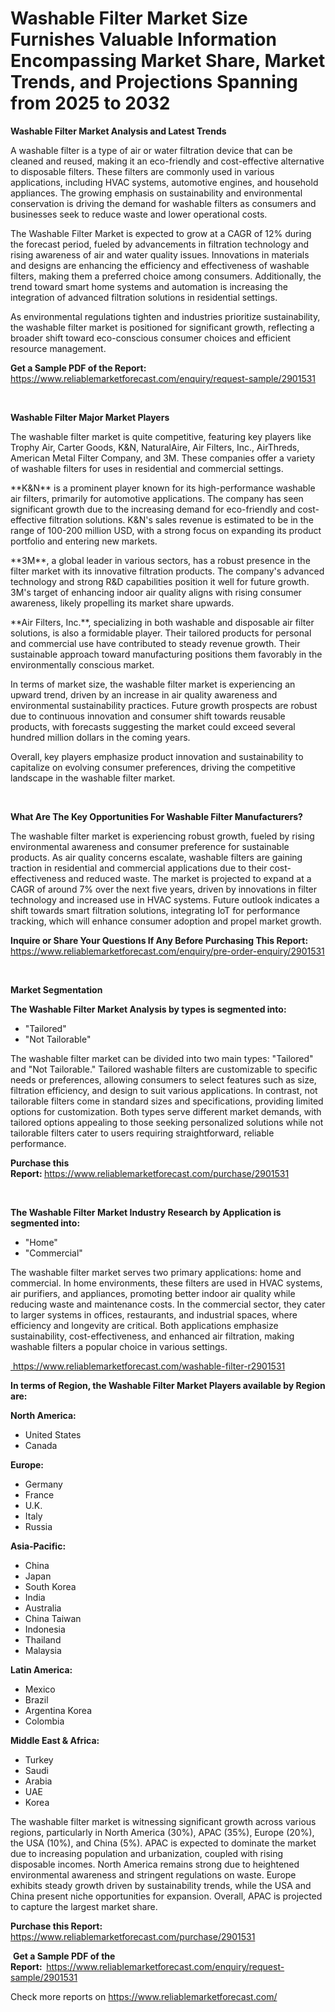 <p><h1>Washable Filter Market Size Furnishes Valuable Information Encompassing Market Share, Market Trends, and Projections Spanning from 2025 to 2032</h1></p><p><strong>Washable Filter Market Analysis and Latest Trends</strong></p>
<p><p>A washable filter is a type of air or water filtration device that can be cleaned and reused, making it an eco-friendly and cost-effective alternative to disposable filters. These filters are commonly used in various applications, including HVAC systems, automotive engines, and household appliances. The growing emphasis on sustainability and environmental conservation is driving the demand for washable filters as consumers and businesses seek to reduce waste and lower operational costs.</p><p>The Washable Filter Market is expected to grow at a CAGR of 12% during the forecast period, fueled by advancements in filtration technology and rising awareness of air and water quality issues. Innovations in materials and designs are enhancing the efficiency and effectiveness of washable filters, making them a preferred choice among consumers. Additionally, the trend toward smart home systems and automation is increasing the integration of advanced filtration solutions in residential settings. </p><p>As environmental regulations tighten and industries prioritize sustainability, the washable filter market is positioned for significant growth, reflecting a broader shift toward eco-conscious consumer choices and efficient resource management.</p></p>
<p><strong>Get a Sample PDF of the Report:&nbsp;</strong> <a href="https://www.reliablemarketforecast.com/enquiry/request-sample/2901531?utm_campaign=2949&utm_medium=2&utm_source=Github&utm_content=ia&utm_term=16032025&utm_id=washable-filter">https://www.reliablemarketforecast.com/enquiry/request-sample/2901531</a></p>
<p>&nbsp;</p>
<p><strong>Washable Filter Major Market Players</strong></p>
<p><p>The washable filter market is quite competitive, featuring key players like Trophy Air, Carter Goods, K&N, NaturalAire, Air Filters, Inc., AirThreds, American Metal Filter Company, and 3M. These companies offer a variety of washable filters for uses in residential and commercial settings.</p><p>**K&N** is a prominent player known for its high-performance washable air filters, primarily for automotive applications. The company has seen significant growth due to the increasing demand for eco-friendly and cost-effective filtration solutions. K&N's sales revenue is estimated to be in the range of 100-200 million USD, with a strong focus on expanding its product portfolio and entering new markets.</p><p>**3M**, a global leader in various sectors, has a robust presence in the filter market with its innovative filtration products. The company's advanced technology and strong R&D capabilities position it well for future growth. 3M's target of enhancing indoor air quality aligns with rising consumer awareness, likely propelling its market share upwards.</p><p>**Air Filters, Inc.**, specializing in both washable and disposable air filter solutions, is also a formidable player. Their tailored products for personal and commercial use have contributed to steady revenue growth. Their sustainable approach toward manufacturing positions them favorably in the environmentally conscious market.</p><p>In terms of market size, the washable filter market is experiencing an upward trend, driven by an increase in air quality awareness and environmental sustainability practices. Future growth prospects are robust due to continuous innovation and consumer shift towards reusable products, with forecasts suggesting the market could exceed several hundred million dollars in the coming years.</p><p>Overall, key players emphasize product innovation and sustainability to capitalize on evolving consumer preferences, driving the competitive landscape in the washable filter market.</p></p>
<p>&nbsp;</p>
<p><strong>What Are The Key Opportunities For Washable Filter Manufacturers?</strong></p>
<p><p>The washable filter market is experiencing robust growth, fueled by rising environmental awareness and consumer preference for sustainable products. As air quality concerns escalate, washable filters are gaining traction in residential and commercial applications due to their cost-effectiveness and reduced waste. The market is projected to expand at a CAGR of around 7% over the next five years, driven by innovations in filter technology and increased use in HVAC systems. Future outlook indicates a shift towards smart filtration solutions, integrating IoT for performance tracking, which will enhance consumer adoption and propel market growth.</p></p>
<p><strong>Inquire or Share Your Questions If Any Before Purchasing This Report:</strong> <a href="https://www.reliablemarketforecast.com/enquiry/pre-order-enquiry/2901531?utm_campaign=2949&utm_medium=2&utm_source=Github&utm_content=ia&utm_term=16032025&utm_id=washable-filter">https://www.reliablemarketforecast.com/enquiry/pre-order-enquiry/2901531</a></p>
<p>&nbsp;</p>
<p><strong>Market Segmentation</strong></p>
<p><strong>The Washable Filter Market Analysis by types is segmented into:</strong></p>
<p><ul><li>"Tailored"</li><li>"Not Tailorable"</li></ul></p>
<p><p>The washable filter market can be divided into two main types: "Tailored" and "Not Tailorable." Tailored washable filters are customizable to specific needs or preferences, allowing consumers to select features such as size, filtration efficiency, and design to suit various applications. In contrast, not tailorable filters come in standard sizes and specifications, providing limited options for customization. Both types serve different market demands, with tailored options appealing to those seeking personalized solutions while not tailorable filters cater to users requiring straightforward, reliable performance.</p></p>
<p><strong>Purchase this Report:&nbsp;</strong><a href="https://www.reliablemarketforecast.com/purchase/2901531?utm_campaign=2949&utm_medium=2&utm_source=Github&utm_content=ia&utm_term=16032025&utm_id=washable-filter">https://www.reliablemarketforecast.com/purchase/2901531</a></p>
<p>&nbsp;</p>
<p><strong>The Washable Filter Market Industry Research by Application is segmented into:</strong></p>
<p><ul><li>"Home"</li><li>"Commercial"</li></ul></p>
<p><p>The washable filter market serves two primary applications: home and commercial. In home environments, these filters are used in HVAC systems, air purifiers, and appliances, promoting better indoor air quality while reducing waste and maintenance costs. In the commercial sector, they cater to larger systems in offices, restaurants, and industrial spaces, where efficiency and longevity are critical. Both applications emphasize sustainability, cost-effectiveness, and enhanced air filtration, making washable filters a popular choice in various settings.</p></p>
<p><a href="https://www.reliablemarketforecast.com/washable-filter-r2901531?utm_campaign=2949&utm_medium=2&utm_source=Github&utm_content=ia&utm_term=16032025&utm_id=washable-filter">&nbsp;https://www.reliablemarketforecast.com/washable-filter-r2901531</a></p>
<p><strong>In terms of Region, the Washable Filter Market Players available by Region are:</strong></p>
<p>
    <p> <strong> North America: </strong>
        <ul>
            <li>United States</li>
            <li>Canada</li>
        </ul>
        </p> 
    <p> <strong> Europe: </strong>
        <ul>
            <li>Germany</li>
            <li>France</li>
            <li>U.K.</li>
            <li>Italy</li>
            <li>Russia</li>
        </ul>
        </p> 
    <p> <strong> Asia-Pacific: </strong>
        <ul>
            <li>China</li>
            <li>Japan</li>
            <li>South Korea</li>
            <li>India</li>
            <li>Australia</li>
            <li>China Taiwan</li>
            <li>Indonesia</li>
            <li>Thailand</li>
            <li>Malaysia</li>
        </ul>
        </p> 
    <p> <strong> Latin America: </strong>
        <ul>
            <li>Mexico</li>
            <li>Brazil</li>
            <li>Argentina Korea</li>
            <li>Colombia</li>
        </ul>
        </p> 
    <p> <strong> Middle East & Africa: </strong>
        <ul>
            <li>Turkey</li>
            <li>Saudi</li>
            <li>Arabia</li>
            <li>UAE</li>
            <li>Korea</li>
        </ul>
    </p>
    </p>
<p><p>The washable filter market is witnessing significant growth across various regions, particularly in North America (30%), APAC (35%), Europe (20%), the USA (10%), and China (5%). APAC is expected to dominate the market due to increasing population and urbanization, coupled with rising disposable incomes. North America remains strong due to heightened environmental awareness and stringent regulations on waste. Europe exhibits steady growth driven by sustainability trends, while the USA and China present niche opportunities for expansion. Overall, APAC is projected to capture the largest market share.</p></p>
<p><strong>Purchase this Report: </strong><a href="https://www.reliablemarketforecast.com/purchase/2901531?utm_campaign=2949&utm_medium=2&utm_source=Github&utm_content=ia&utm_term=16032025&utm_id=washable-filter">https://www.reliablemarketforecast.com/purchase/2901531</a></p>
<p>&nbsp;<strong>Get a Sample PDF of the Report:&nbsp;&nbsp;</strong><a href="https://www.reliablemarketforecast.com/enquiry/request-sample/2901531?utm_campaign=2949&utm_medium=2&utm_source=Github&utm_content=ia&utm_term=16032025&utm_id=washable-filter">https://www.reliablemarketforecast.com/enquiry/request-sample/2901531</a></p>
<p><strong></strong></p>
<p>Check more reports on <a href="https://www.reliablemarketforecast.com/?utm_campaign=2949&utm_medium=2&utm_source=Github&utm_content=ia&utm_term=16032025&utm_id=washable-filter">https://www.reliablemarketforecast.com/</a></p>